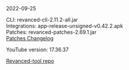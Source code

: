 2022-09-25
  
CLI: revanced-cli-2.11.2-all.jar  
Integrations: app-release-unsigned-v0.42.2.apk  
Patches: revanced-patches-2.69.1.jar  
[Patches Changelog](https://github.com/revanced/revanced-patches/releases/tag/v2.69.1)  

YouTube version: 17.36.37

[Revanced-tool repo](https://github.com/Kingsmanvn-Official/Revanced-tool)
